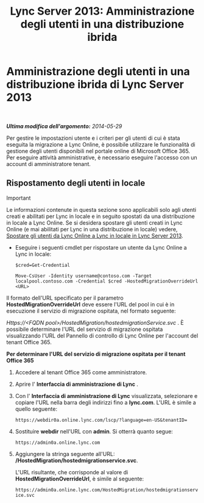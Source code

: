 ﻿---
title: 'Lync Server 2013: Amministrazione degli utenti in una distribuzione ibrida'
TOCTitle: Amministrazione degli utenti in una distribuzione ibrida
ms:assetid: 6924ed7b-30a9-4be7-b952-90655625f2c8
ms:mtpsurl: https://technet.microsoft.com/it-it/library/JJ204967(v=OCS.15)
ms:contentKeyID: 49300850
ms.date: 08/24/2015
mtps_version: v=OCS.15
ms.translationtype: HT
---

# Amministrazione degli utenti in una distribuzione ibrida di Lync Server 2013

 

_**Ultima modifica dell'argomento:** 2014-05-29_

Per gestire le impostazioni utente e i criteri per gli utenti di cui è stata eseguita la migrazione a Lync Online, è possibile utilizzare le funzionalità di gestione degli utenti disponibili nel portale online di Microsoft Office 365. Per eseguire attività amministrative, è necessario eseguire l'accesso con un account di amministratore tenant.

## Rispostamento degli utenti in locale

> [!IMPORTANT]  
> Le informazioni contenute in questa sezione sono applicabili solo agli utenti creati e abilitati per Lync in locale e in seguito spostati da una distribuzione in locale a Lync Online. Se si desidera spostare gli utenti creati in Lync Online (e mai abilitati per Lync in una distribuzione in locale) vedere, <a href="lync-server-2013-moving-users-from-lync-online-to-lync-on-premises.md">Spostare gli utenti da Lync Online a Lync in locale in Lync Server 2013</a>.

  - Eseguire i seguenti cmdlet per rispostare un utente da Lync Online a Lync in locale:
    
        $cred=Get-Credential
    
        Move-CsUser -Identity username@contoso.com -Target localpool.contoso.com -Credential $cred -HostedMigrationOverrideUrl <URL>

Il formato dell'URL specificato per il parametro **HostedMigrationOverrideUrl** deve essere l'URL del pool in cui è in esecuzione il servizio di migrazione ospitata, nel formato seguente:

*Https://\<FQDN pool\>/HostedMigration/hostedmigrationService.svc* . È possibile determinare l'URL del servizio di migrazione ospitata visualizzando l'URL del Pannello di controllo di Lync Online per l'account del tenant Office 365.

**Per determinare l'URL del servizio di migrazione ospitata per il tenant Office 365**

1.  Accedere al tenant Office 365 come amministratore.

2.  Aprire l' **Interfaccia di amministrazione di Lync** .

3.  Con l' **Interfaccia di amministrazione di Lync** visualizzata, selezionare e copiare l'URL nella barra degli indirizzi fino a **lync.com**. L'URL è simile a quello seguente:
    
    `https://webdir0a.online.lync.com/lscp/?language=en-US&tenantID=`

4.  Sostituire **webdir** nell'URL con **admin**. Si otterrà quanto segue:
    
    `https://admin0a.online.lync.com`

5.  Aggiungere la stringa seguente all'URL: **/HostedMigration/hostedmigrationservice.svc**.
    
    L'URL risultante, che corrisponde al valore di **HostedMigrationOverrideUrl**, è simile al seguente:
    
    `https://admin0a.online.lync.com/HostedMigration/hostedmigrationservice.svc`

